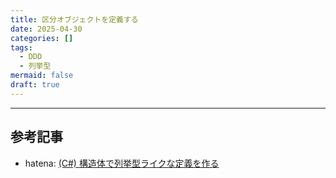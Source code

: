 ```yaml
---
title: 区分オブジェクトを定義する
date: 2025-04-30
categories: []
tags:
  - DDD
  - 列挙型
mermaid: false
draft: true
---
```








---
## 参考記事
- hatena: [(C#) 構造体で列挙型ライクな定義を作る](https://ikorin2.hatenablog.jp/entry/2021/10/04/043527)
